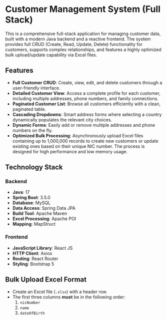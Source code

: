 # Customer Management System (Full Stack)

This is a comprehensive full-stack application for managing customer data, built with a modern Java backend and a reactive frontend. The system provides full CRUD (Create, Read, Update, Delete) functionality for customers, supports complex relationships, and features a highly optimized bulk upload/update capability via Excel files.

## Features

-   **Full Customer CRUD**: Create, view, edit, and delete customers through a user-friendly interface.
-   **Detailed Customer View**: Access a complete profile for each customer, including multiple addresses, phone numbers, and family connections.
-   **Paginated Customer List**: Browse all customers efficiently with a clean, paginated table.
-   **Cascading Dropdowns**: Smart address forms where selecting a country dynamically populates the relevant city choices.
-   **Dynamic Forms**: Easily add or remove multiple addresses and phone numbers on the fly.
-   **Optimized Bulk Processing**: Asynchronously upload Excel files containing up to 1,000,000 records to create new customers or update existing ones based on their unique NIC number. The process is designed for high performance and low memory usage.

## Technology Stack

### Backend
-   **Java**: 17
-   **Spring Boot**: 3.5.0
-   **Database**:  MySQL
-   **Data Access**: Spring Data JPA 
-   **Build Tool**: Apache Maven
-   **Excel Processing**: Apache POI
-   **Mapping**: MapStruct

### Frontend
-   **JavaScript Library**: React JS
-   **HTTP Client**: Axios
-   **Routing**: React Router
-   **Styling**: Bootstrap 5



## Bulk Upload Excel Format


-   Create an Excel file (`.xlsx`) with a header row.
-   The first three columns **must** be in the following order:
    1.  `nicNumber`
    2.  `name`
    3.  `dateOfBirth`

